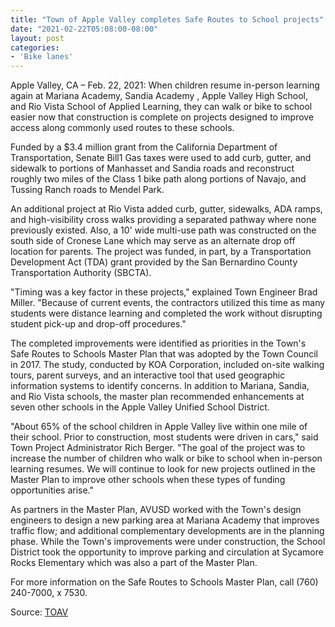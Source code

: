 ```yaml
---
title: "Town of Apple Valley completes Safe Routes to School projects"
date: "2021-02-22T05:08:00-08:00"
layout: post
categories:
- 'Bike lanes'
---
```


Apple Valley, CA – Feb. 22, 2021: When children resume in-person learning again at Mariana Academy, Sandia Academy , Apple Valley High School, and Rio Vista School of Applied Learning, they can walk or bike to school easier now that construction is complete on projects designed to improve access along commonly used routes to these schools.

Funded by a $3.4 million grant from the California Department of Transportation, Senate Bill1 Gas taxes were used to add curb, gutter, and sidewalk to portions of Manhasset and Sandia roads and reconstruct roughly two miles of the Class 1 bike path along portions of Navajo, and Tussing Ranch roads to Mendel Park.

An additional project at Rio Vista added curb, gutter, sidewalks, ADA ramps, and high-visibility cross walks providing a separated pathway where none previously existed. Also, a 10' wide multi-use path was constructed on the south side of Cronese Lane which may serve as an alternate drop off location for parents. The project was funded, in part, by a Transportation Development Act (TDA) grant provided by the San Bernardino County Transportation Authority (SBCTA).

"Timing was a key factor in these projects," explained Town Engineer Brad Miller. "Because of current events, the contractors utilized this time as many students were distance learning and completed the work without disrupting student pick-up and drop-off procedures."

The completed improvements were identified as priorities in the Town's Safe Routes to Schools Master Plan that was adopted by the Town Council in 2017. The study, conducted by KOA Corporation, included on-site walking tours, parent surveys, and an interactive tool that used geographic information systems to identify concerns. In addition to Mariana, Sandia, and Rio Vista schools, the master plan recommended enhancements at seven other schools in the Apple Valley Unified School District.

"About 65% of the school children in Apple Valley live within one mile of their school. Prior to construction, most students were driven in cars," said Town Project Administrator Rich Berger. "The goal of the project was to increase the number of children who walk or bike to school when in-person learning resumes. We will continue to look for new projects outlined in the Master Plan to improve other schools when these types of funding opportunities arise."

As partners in the Master Plan, AVUSD worked with the Town's design engineers to design a new parking area at Mariana Academy that improves traffic flow; and additional complementary developments are in the planning phase. While the Town's improvements were under construction, the School District took the opportunity to improve parking and circulation at Sycamore Rocks Elementary which was also a part of the Master Plan.

For more information on the Safe Routes to Schools Master Plan, call (760) 240-7000, x 7530.

Source: [TOAV](https://www.applevalley.org/Home/Components/News/News/4472/333?backlist=%2f)
